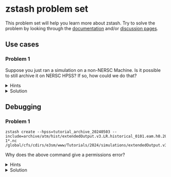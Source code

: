 # zstash problem set

This problem set will help you learn more about zstash.
Try to solve the problem by looking through the
[documentation](https://docs.e3sm.org/zstash) and/or [discussion pages](https://github.com/E3SM-Project/zstash/discussions).

## Use cases

### Problem 1

Suppose you just ran a simulation on a non-NERSC Machine.
Is it possible to still archive it on NERSC HPSS?
If so, how could we do that?

<details>
<summary>Hints</summary>

If the machine has a [Globus](https://www.globus.org/) endpoint,
can zstash help us transfer to NERSC HPSS?

The [zstash usage docs](https://docs.e3sm.org/zstash/_build/html/main/usage.html#create) can provide some direction.

</details>

<details>
<summary>Solution</summary>

You just need to tell zstash to use Globus, by setting
```
--hpss=globus://<Globus endpoint UUID/<path>
```
For NERSC HPSS specifically, that'd be:
```
--hpss=globus://9cd89cfd-6d04-11e5-ba46-22000b92c6ec/<path>
```
Luckily, zstash has a built-in default for this endpoint:
```
--hpss=globus://NERSC/<path>
```

</details>

## Debugging

### Problem 1

```
zstash create --hpss=tutorial_archive_20240503 --include=archive/atm/hist/extendedOutput.v3.LR.historical_0101.eam.h0.2000-1*.nc /global/cfs/cdirs/e3sm/www/Tutorials/2024/simulations/extendedOutput.v3.LR.historical_0101/
```
Why does the above command give a permissions error?

<details>
<summary>Hints</summary>

zstash temporarily stores files before transferring them to HPSS.
Can we change where we temporarily store files -- to somewhere where
we do have permissions?

</details>

<details>
<summary>Solution</summary>

We need to add the `cache` parameter:
```
--cache=/pscratch/sd/f/forsyth/e3sm_tutorial_output/zstash_v3.LR.historical_0101
```
</details>
